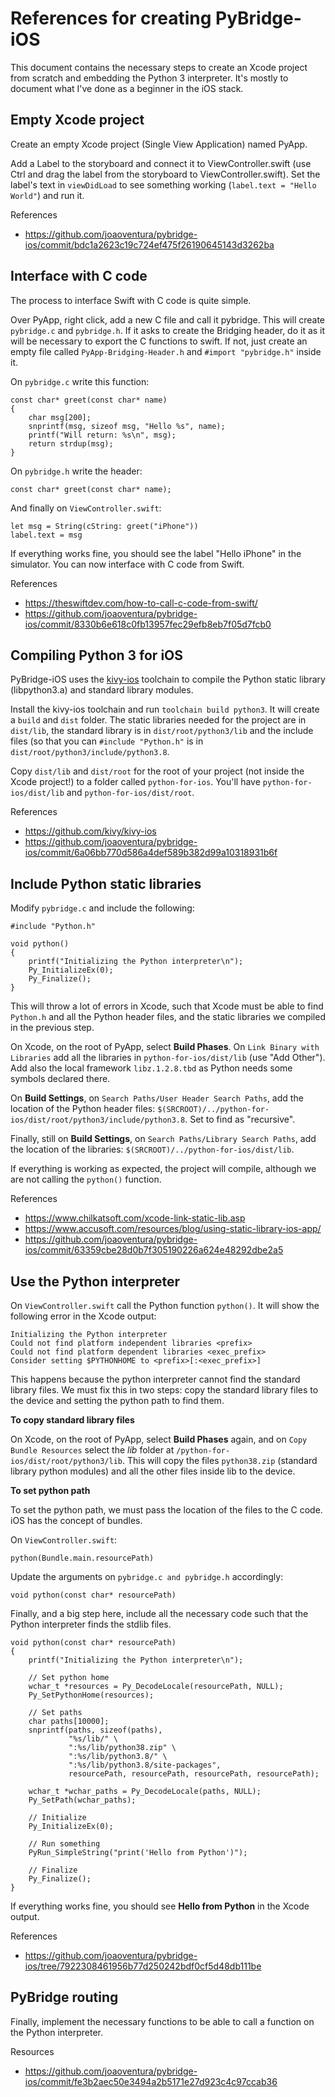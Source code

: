 # References for creating PyBridge-iOS

This document contains the necessary steps to create an Xcode project from scratch and embedding the Python 3 interpreter. It's mostly to document what I've done as a beginner in the iOS stack.


## Empty Xcode project

Create an empty Xcode project (Single View Application) named PyApp.

Add a Label to the storyboard and connect it to ViewController.swift (use Ctrl and drag the label from the storyboard to ViewController.swift). Set the label's text in `viewDidLoad` to see something working (`label.text = "Hello World"`) and run it.

References
- https://github.com/joaoventura/pybridge-ios/commit/bdc1a2623c19c724ef475f26190645143d3262ba


## Interface with C code

The process to interface Swift with C code is quite simple. 

Over PyApp, right click, add a new C file and call it pybridge. This will create `pybridge.c` and `pybridge.h`. If it asks to create the Bridging header, do it as it will be necessary to export the C functions to swift. If not, just create an empty file called `PyApp-Bridging-Header.h` and `#import "pybridge.h"` inside it.

On `pybridge.c` write this function:

```
const char* greet(const char* name)
{
    char msg[200];
    snprintf(msg, sizeof msg, "Hello %s", name);
    printf("Will return: %s\n", msg);
    return strdup(msg);
}
```

On `pybridge.h` write the header:

```
const char* greet(const char* name);
```

And finally on `ViewController.swift`:

```
let msg = String(cString: greet("iPhone"))
label.text = msg
```

If everything works fine, you should see the label "Hello iPhone" in the simulator. You can now interface with C code from Swift.

References
- https://theswiftdev.com/how-to-call-c-code-from-swift/
- https://github.com/joaoventura/pybridge-ios/commit/8330b6e618c0fb13957fec29efb8eb7f05d7fcb0


## Compiling Python 3 for iOS

PyBridge-iOS uses the [kivy-ios](https://github.com/kivy/kivy-ios) toolchain to compile the Python static library (libpython3.a) and standard library modules.

Install the kivy-ios toolchain and run `toolchain build python3`. It will create a `build` and `dist` folder. The static libraries needed for the project are in `dist/lib`, the standard library is in `dist/root/python3/lib` and the include files (so that you can `#include "Python.h"` is in `dist/root/python3/include/python3.8`.

Copy `dist/lib` and `dist/root` for the root of your project (not inside the Xcode project!) to a folder called `python-for-ios`. You'll have `python-for-ios/dist/lib` and `python-for-ios/dist/root`.

References
- https://github.com/kivy/kivy-ios
- https://github.com/joaoventura/pybridge-ios/commit/6a06bb770d586a4def589b382d99a10318931b6f


## Include Python static libraries

Modify `pybridge.c` and include the following:

```
#include "Python.h"

void python()
{
    printf("Initializing the Python interpreter\n");
    Py_InitializeEx(0);
    Py_Finalize();
}
```

This will throw a lot of errors in Xcode, such that Xcode must be able to find `Python.h` and all the Python header files, and the static libraries we compiled in the previous step.

On Xcode, on the root of PyApp, select **Build Phases**. On `Link Binary with Libraries` add all the libraries in `python-for-ios/dist/lib` (use "Add Other"). Add also the local framework `libz.1.2.8.tbd` as Python needs some symbols declared there.

On **Build Settings**, on `Search Paths/User Header Search Paths`, add the location of the Python header files: `$(SRCROOT)/../python-for-ios/dist/root/python3/include/python3.8`. Set to find as "recursive".

Finally, still on **Build Settings**, on `Search Paths/Library Search Paths`, add the location of the libraries: `$(SRCROOT)/../python-for-ios/dist/lib`.

If everything is working as expected, the project will compile, although we are not calling the `python()` function.

References
- https://www.chilkatsoft.com/xcode-link-static-lib.asp
- https://www.accusoft.com/resources/blog/using-static-library-ios-app/
- https://github.com/joaoventura/pybridge-ios/commit/63359cbe28d0b7f305190226a624e48292dbe2a5


## Use the Python interpreter

On `ViewController.swift` call the Python function `python()`. It will show the following error in the Xcode output:

```
Initializing the Python interpreter
Could not find platform independent libraries <prefix>
Could not find platform dependent libraries <exec_prefix>
Consider setting $PYTHONHOME to <prefix>[:<exec_prefix>]
```

This happens because the python interpreter cannot find the standard library files. We must fix this in two steps: copy the standard library files to the device and setting the python path to find them.

**To copy standard library files**

On Xcode, on the root of PyApp, select **Build Phases** again, and on `Copy Bundle Resources` select the *lib* folder at `/python-for-ios/dist/root/python3/lib`. This will copy the files `python38.zip` (standard library python modules) and all the other files inside lib to the device.

**To set python path**

To set the python path, we must pass the location of the files to the C code. iOS has the concept of bundles. 

On `ViewController.swift`:

```
python(Bundle.main.resourcePath)
```

Update the arguments on `pybridge.c and pybridge.h` accordingly:

```
void python(const char* resourcePath)
```

Finally, and a big step here, include all the necessary code such that the Python interpreter finds the stdlib files.

```
void python(const char* resourcePath)
{
    printf("Initializing the Python interpreter\n");
    
    // Set python home
    wchar_t *resources = Py_DecodeLocale(resourcePath, NULL);
    Py_SetPythonHome(resources);
    
    // Set paths
    char paths[10000];
    snprintf(paths, sizeof(paths),
             "%s/lib/" \
             ":%s/lib/python38.zip" \
             ":%s/lib/python3.8/" \
             ":%s/lib/python3.8/site-packages",
             resourcePath, resourcePath, resourcePath, resourcePath);
    
    wchar_t *wchar_paths = Py_DecodeLocale(paths, NULL);
    Py_SetPath(wchar_paths);
    
    // Initialize
    Py_InitializeEx(0);
    
    // Run something
    PyRun_SimpleString("print('Hello from Python')");
    
    // Finalize
    Py_Finalize();
}
```

If everything works fine, you should see **Hello from Python** in the Xcode output.

References
- https://github.com/joaoventura/pybridge-ios/tree/7922308461956b77d250242bdf0cf5d48db111be


## PyBridge routing

Finally, implement the necessary functions to be able to call a function on the Python interpreter.

Resources
- https://github.com/joaoventura/pybridge-ios/commit/fe3b2aec50e3494a2b5171e27d923c4c97ccab36
